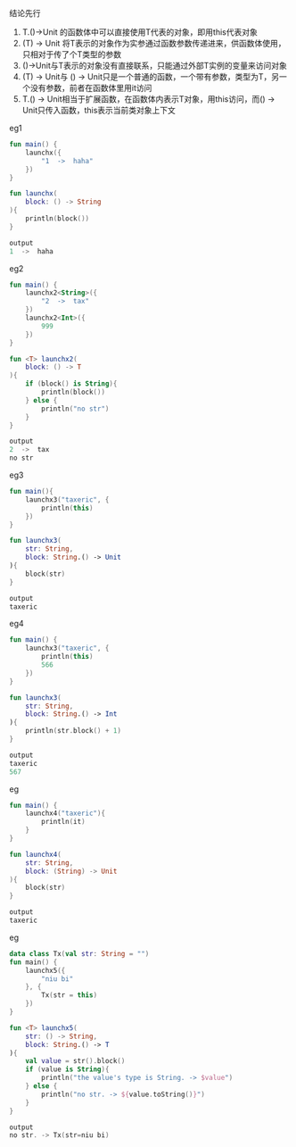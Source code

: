 结论先行  
1. T.()->Unit 的函数体中可以直接使用T代表的对象，即用this代表对象
2. (T) -> Unit 将T表示的对象作为实参通过函数参数传递进来，供函数体使用，只相对于传了个T类型的参数
3. ()->Unit与T表示的对象没有直接联系，只能通过外部T实例的变量来访问对象
4. (T) -> Unit与 () -> Unit只是一个普通的函数，一个带有参数，类型为T，另一个没有参数，前者在函数体里用it访问
5. T.() -> Unit相当于扩展函数，在函数体内表示T对象，用this访问，而() -> Unit只传入函数，this表示当前类对象上下文

eg1
```kotlin
fun main() {
    launchx({
        "1  ->  haha"
    })
}

fun launchx(
	block: () -> String
){
    println(block())
}

output
1  ->  haha
```
eg2
```kotlin
fun main() {
    launchx2<String>({
        "2  ->  tax"
    })
    launchx2<Int>({
        999
    })
}

fun <T> launchx2(
	block: () -> T
){
    if (block() is String){
        println(block())
    } else {
        println("no str")
    }
}

output
2  ->  tax
no str
```

eg3
```kotlin
fun main(){
    launchx3("taxeric", {
        println(this)
    })
}

fun launchx3(
    str: String,
	block: String.() -> Unit
){
    block(str)
}

output
taxeric
```

eg4
```kotlin
fun main() {
    launchx3("taxeric", {
        println(this)
        566
    })
}

fun launchx3(
    str: String,
	block: String.() -> Int
){
    println(str.block() + 1)
}

output
taxeric
567
```

eg
```kotlin
fun main() {
    launchx4("taxeric"){
        println(it)
    }
}

fun launchx4(
    str: String,
	block: (String) -> Unit
){
    block(str)
}

output
taxeric
```

eg
```kotlin
data class Tx(val str: String = "")
fun main() {
    launchx5({
        "niu bi"
    }, {
        Tx(str = this)
    })
}

fun <T> launchx5(
    str: () -> String,
	block: String.() -> T
){
    val value = str().block()
    if (value is String){
        println("the value's type is String. -> $value")
    } else {
        println("no str. -> ${value.toString()}")
    }
}

output
no str. -> Tx(str=niu bi)
```
